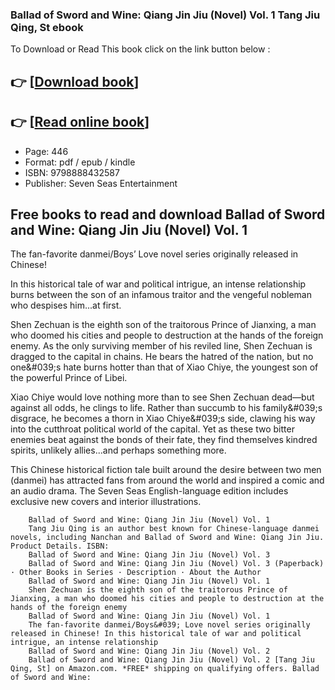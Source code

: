 ### Ballad of Sword and Wine: Qiang Jin Jiu (Novel) Vol. 1 Tang Jiu Qing, St ebook

To Download or Read This book click on the link button below :

## 👉  [**[Download book](http://filesbooks.info/download.php?group=book&from=github.com&id=710179&lnk=1064 "Download book")**]

## 👉  [**[Read online book](http://filesbooks.info/download.php?group=book&from=github.com&id=710179&lnk=1064 "Read online book")**]


* Page: 446
* Format: pdf / epub / kindle
* ISBN: 9798888432587
* Publisher: Seven Seas Entertainment



## Free books to read and download Ballad of Sword and Wine: Qiang Jin Jiu (Novel) Vol. 1



The fan-favorite danmei/Boys’ Love novel series originally released in Chinese!
 
 In this historical tale of war and political intrigue, an intense relationship burns between the son of an infamous traitor and the vengeful nobleman who despises him...at first.
 
 Shen Zechuan is the eighth son of the traitorous Prince of Jianxing, a man who doomed his cities and people to destruction at the hands of the foreign enemy. As the only surviving member of his reviled line, Shen Zechuan is dragged to the capital in chains. He bears the hatred of the nation, but no one&amp;#039;s hate burns hotter than that of Xiao Chiye, the youngest son of the powerful Prince of Libei.
 
 Xiao Chiye would love nothing more than to see Shen Zechuan dead—but against all odds, he clings to life. Rather than succumb to his family&amp;#039;s disgrace, he becomes a thorn in Xiao Chiye&amp;#039;s side, clawing his way into the cutthroat political world of the capital. Yet as these two bitter enemies beat against the bonds of their fate, they find themselves kindred spirits, unlikely allies...and perhaps something more.
 
 This Chinese historical fiction tale built around the desire between two men (danmei) has attracted fans from around the world and inspired a comic and an audio drama. The Seven Seas English-language edition includes exclusive new covers and interior illustrations.


        Ballad of Sword and Wine: Qiang Jin Jiu (Novel) Vol. 1
        Tang Jiu Qing is an author best known for Chinese-language danmei novels, including Nanchan and Ballad of Sword and Wine: Qiang Jin Jiu. Product Details. ISBN: 
        Ballad of Sword and Wine: Qiang Jin Jiu (Novel) Vol. 3
        Ballad of Sword and Wine: Qiang Jin Jiu (Novel) Vol. 3 (Paperback) · Other Books in Series · Description · About the Author 
        Ballad of Sword and Wine: Qiang Jin Jiu (Novel) Vol. 1
        Shen Zechuan is the eighth son of the traitorous Prince of Jianxing, a man who doomed his cities and people to destruction at the hands of the foreign enemy 
        Ballad of Sword and Wine: Qiang Jin Jiu (Novel) Vol. 1
        The fan-favorite danmei/Boys&#039; Love novel series originally released in Chinese! In this historical tale of war and political intrigue, an intense relationship 
        Ballad of Sword and Wine: Qiang Jin Jiu (Novel) Vol. 2
        Ballad of Sword and Wine: Qiang Jin Jiu (Novel) Vol. 2 [Tang Jiu Qing, St] on Amazon.com. *FREE* shipping on qualifying offers. Ballad of Sword and Wine: 
    




